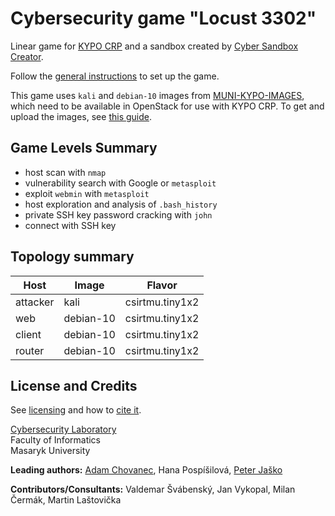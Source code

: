 # Cybersecurity game "Locust 3302"
Linear game for [KYPO CRP](https://docs.crp.kypo.muni.cz/) and a sandbox created by [Cyber Sandbox Creator](https://gitlab.ics.muni.cz/muni-kypo-csc/cyber-sandbox-creator/-/wikis/home).

Follow the [general instructions](https://gitlab.ics.muni.cz/muni-kypo-trainings/games/all-games-index) to set up the game.

This game uses `kali` and `debian-10` images from [MUNI-KYPO-IMAGES](https://gitlab.ics.muni.cz/muni-kypo-images), which need to be available in OpenStack for use with KYPO CRP. To get and upload the images, see [this guide](https://gitlab.ics.muni.cz/muni-kypo-images/muni-kypo-images-wiki/-/wikis/How-to-get-image-for-OpenStack).

## Game Levels Summary
- host scan with `nmap`
- vulnerability search with Google or `metasploit`
- exploit `webmin` with `metasploit`
- host exploration and analysis of `.bash_history`
- private SSH key password cracking with `john`
- connect with SSH key

## Topology summary
|Host|Image|Flavor|
|-|-|-|
|attacker|kali|csirtmu.tiny1x2|
|web|debian-10|csirtmu.tiny1x2|
|client|debian-10|csirtmu.tiny1x2|
|router|debian-10|csirtmu.tiny1x2|

## License and Credits
See [licensing](https://gitlab.ics.muni.cz/muni-kypo-trainings/games/all-games-index#license) and how to [cite it](https://gitlab.ics.muni.cz/muni-kypo-trainings/games/all-games-index#how-to-cite-the-games).

[Cybersecurity Laboratory](https://cybersec.fi.muni.cz)\
Faculty of Informatics\
Masaryk University

**Leading authors:** [Adam Chovanec](https://github.com/chovanecadam), Hana Pospíšilová, [Peter Jaško](https://github.com/jaskp)

**Contributors/Consultants:** Valdemar Švábenský, Jan Vykopal, Milan Čermák, Martin Laštovička
